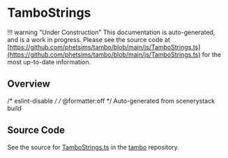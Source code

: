 # TamboStrings

!!! warning "Under Construction"
    This documentation is auto-generated, and is a work in progress. Please see the source code at
    [https://github.com/phetsims/tambo/blob/main/js/TamboStrings.ts](https://github.com/phetsims/tambo/blob/main/js/TamboStrings.ts) for the most up-to-date information.

## Overview

/* eslint-disable */
/* @formatter:off */
Auto-generated from scenerystack build



## Source Code

See the source for [TamboStrings.ts](https://github.com/phetsims/tambo/blob/main/js/TamboStrings.ts) in the [tambo](https://github.com/phetsims/tambo) repository.
